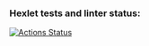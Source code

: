 ### Hexlet tests and linter status:
[![Actions Status](https://github.com/Maiiiiiiiiia/frontend-project-46/workflows/hexlet-check/badge.svg)](https://github.com/Maiiiiiiiiia/frontend-project-46/actions)